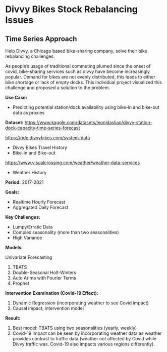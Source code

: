 # Divvy Bikes Stock Rebalancing Issues
## Time Series Approach

Help Divvy, a Chicago based bike-sharing company, solve their bike rebalancing challenges. 

As people’s usage of traditional commuting plumed since the onset of covid, bike-sharing services such as divvy have become increasingly popular. Demand for bikes are not evenly distributed, this leads to either bike shortage or lack of empty docks. This individual project visualized this challenge and proposed a solution to the problem.

**Use Case:**
- Predicting potential station/dock availability using bike-in and bike-out data as proxies

**Dataset:**
https://www.kaggle.com/datasets/leonidasliao/divvy-station-dock-capacity-time-series-forecast

https://ride.divvybikes.com/system-data
- Divvy Bikes Travel History
- Bike-in and Bike-out

https://www.visualcrossing.com/weather/weather-data-services
- Weather History

**Period:**
2017-2021

**Goals:**
- Realtime Hourly Forecast
- Aggregated Daily Forecast

**Key Challenges:**
- Lumpy/Erratic Data
- Complex seasonality (more than two seasonalities)
- High Variance

**Models:**

Univariate Forecasting
1. TBATS
2. Double-Seasonal Holt-Winters
3. Auto Arima with Fourier Terms
4. Prophet

**Intervention Examination (Covid-19 Effect):**
1. Dynamic Regression (incorporating weather to see Covid impact)
2. Causal impact, intervention model

**Result:**
1. Best model: TBATS using two seasonalities (yearly, weekly)
2. Covid-19 impact can be seen by incorporating weather data as weather provides contrast to traffic data (weather not affected by Covid while Divvy traffic was. Covid-19 also impacts various regions differently).

